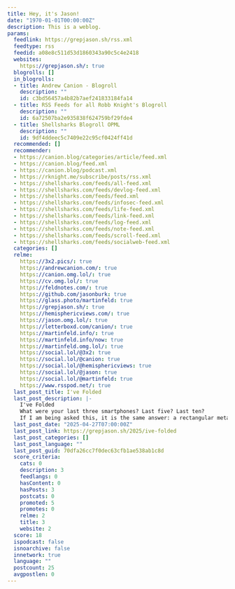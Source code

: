```yaml
---
title: Hey, it's Jason!
date: "1970-01-01T00:00:00Z"
description: This is a weblog.
params:
  feedlink: https://grepjason.sh/rss.xml
  feedtype: rss
  feedid: a08e8c511d53d1860343a90c5c4e2418
  websites:
    https://grepjason.sh/: true
  blogrolls: []
  in_blogrolls:
  - title: Andrew Canion - Blogroll
    description: ""
    id: c3bd56457a4b82b7aef241833184fa14
  - title: RSS Feeds for all Robb Knight's Blogroll
    description: ""
    id: 6a72507ba2e935838f624759bf29fde4
  - title: Shellsharks Blogroll OPML
    description: ""
    id: 9df4ddeec5c7409e22c95cf0424ff41d
  recommended: []
  recommender:
  - https://canion.blog/categories/article/feed.xml
  - https://canion.blog/feed.xml
  - https://canion.blog/podcast.xml
  - https://rknight.me/subscribe/posts/rss.xml
  - https://shellsharks.com/feeds/all-feed.xml
  - https://shellsharks.com/feeds/devlog-feed.xml
  - https://shellsharks.com/feeds/feed.xml
  - https://shellsharks.com/feeds/infosec-feed.xml
  - https://shellsharks.com/feeds/life-feed.xml
  - https://shellsharks.com/feeds/link-feed.xml
  - https://shellsharks.com/feeds/log-feed.xml
  - https://shellsharks.com/feeds/note-feed.xml
  - https://shellsharks.com/feeds/scroll-feed.xml
  - https://shellsharks.com/feeds/socialweb-feed.xml
  categories: []
  relme:
    https://3x2.pics/: true
    https://andrewcanion.com/: true
    https://canion.omg.lol/: true
    https://cv.omg.lol/: true
    https://feldnotes.com/: true
    https://github.com/jasonburk: true
    https://glass.photo/martinfeld: true
    https://grepjason.sh/: true
    https://hemisphericviews.com/: true
    https://jason.omg.lol/: true
    https://letterboxd.com/canion/: true
    https://martinfeld.info/: true
    https://martinfeld.info/now: true
    https://martinfeld.omg.lol/: true
    https://social.lol/@3x2: true
    https://social.lol/@canion: true
    https://social.lol/@hemisphericviews: true
    https://social.lol/@jason: true
    https://social.lol/@martinfeld: true
    https://www.rsspod.net/: true
  last_post_title: I've Folded
  last_post_description: |-
    I've Folded
    What were your last three smartphones? Last five? Last ten?
    If I am being asked this, it is the same answer: a rectangular metal thing with glass on the front and an Apple logo on the
  last_post_date: "2025-04-27T07:00:00Z"
  last_post_link: https://grepjason.sh/2025/ive-folded
  last_post_categories: []
  last_post_language: ""
  last_post_guid: 70dfa26cc7f0dec63cfb1ae538ab1c8d
  score_criteria:
    cats: 0
    description: 3
    feedlangs: 0
    hasContent: 0
    hasPosts: 3
    postcats: 0
    promoted: 5
    promotes: 0
    relme: 2
    title: 3
    website: 2
  score: 18
  ispodcast: false
  isnoarchive: false
  innetwork: true
  language: ""
  postcount: 25
  avgpostlen: 0
---
```

